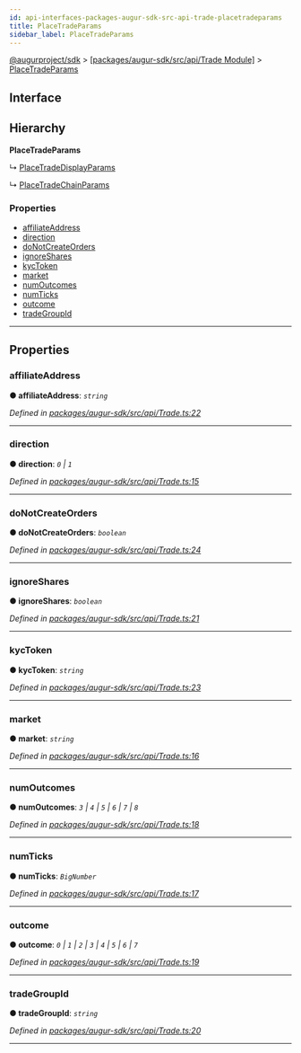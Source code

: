 ```yaml
---
id: api-interfaces-packages-augur-sdk-src-api-trade-placetradeparams
title: PlaceTradeParams
sidebar_label: PlaceTradeParams
---
```


[@augurproject/sdk](api-readme.md) > [[packages/augur-sdk/src/api/Trade Module]](api-modules-packages-augur-sdk-src-api-trade-module.md) > [PlaceTradeParams](api-interfaces-packages-augur-sdk-src-api-trade-placetradeparams.md)

## Interface

## Hierarchy

**PlaceTradeParams**

↳  [PlaceTradeDisplayParams](api-interfaces-packages-augur-sdk-src-api-trade-placetradedisplayparams.md)

↳  [PlaceTradeChainParams](api-interfaces-packages-augur-sdk-src-api-trade-placetradechainparams.md)

### Properties

* [affiliateAddress](api-interfaces-packages-augur-sdk-src-api-trade-placetradeparams.md#affiliateaddress)
* [direction](api-interfaces-packages-augur-sdk-src-api-trade-placetradeparams.md#direction)
* [doNotCreateOrders](api-interfaces-packages-augur-sdk-src-api-trade-placetradeparams.md#donotcreateorders)
* [ignoreShares](api-interfaces-packages-augur-sdk-src-api-trade-placetradeparams.md#ignoreshares)
* [kycToken](api-interfaces-packages-augur-sdk-src-api-trade-placetradeparams.md#kyctoken)
* [market](api-interfaces-packages-augur-sdk-src-api-trade-placetradeparams.md#market)
* [numOutcomes](api-interfaces-packages-augur-sdk-src-api-trade-placetradeparams.md#numoutcomes)
* [numTicks](api-interfaces-packages-augur-sdk-src-api-trade-placetradeparams.md#numticks)
* [outcome](api-interfaces-packages-augur-sdk-src-api-trade-placetradeparams.md#outcome)
* [tradeGroupId](api-interfaces-packages-augur-sdk-src-api-trade-placetradeparams.md#tradegroupid)

---

## Properties

<a id="affiliateaddress"></a>

###  affiliateAddress

**● affiliateAddress**: *`string`*

*Defined in [packages/augur-sdk/src/api/Trade.ts:22](https://github.com/AugurProject/augur/blob/bae2172ca0/packages/augur-sdk/src/api/Trade.ts#L22)*

___
<a id="direction"></a>

###  direction

**● direction**: *`0` \| `1`*

*Defined in [packages/augur-sdk/src/api/Trade.ts:15](https://github.com/AugurProject/augur/blob/bae2172ca0/packages/augur-sdk/src/api/Trade.ts#L15)*

___
<a id="donotcreateorders"></a>

###  doNotCreateOrders

**● doNotCreateOrders**: *`boolean`*

*Defined in [packages/augur-sdk/src/api/Trade.ts:24](https://github.com/AugurProject/augur/blob/bae2172ca0/packages/augur-sdk/src/api/Trade.ts#L24)*

___
<a id="ignoreshares"></a>

###  ignoreShares

**● ignoreShares**: *`boolean`*

*Defined in [packages/augur-sdk/src/api/Trade.ts:21](https://github.com/AugurProject/augur/blob/bae2172ca0/packages/augur-sdk/src/api/Trade.ts#L21)*

___
<a id="kyctoken"></a>

###  kycToken

**● kycToken**: *`string`*

*Defined in [packages/augur-sdk/src/api/Trade.ts:23](https://github.com/AugurProject/augur/blob/bae2172ca0/packages/augur-sdk/src/api/Trade.ts#L23)*

___
<a id="market"></a>

###  market

**● market**: *`string`*

*Defined in [packages/augur-sdk/src/api/Trade.ts:16](https://github.com/AugurProject/augur/blob/bae2172ca0/packages/augur-sdk/src/api/Trade.ts#L16)*

___
<a id="numoutcomes"></a>

###  numOutcomes

**● numOutcomes**: *`3` \| `4` \| `5` \| `6` \| `7` \| `8`*

*Defined in [packages/augur-sdk/src/api/Trade.ts:18](https://github.com/AugurProject/augur/blob/bae2172ca0/packages/augur-sdk/src/api/Trade.ts#L18)*

___
<a id="numticks"></a>

###  numTicks

**● numTicks**: *`BigNumber`*

*Defined in [packages/augur-sdk/src/api/Trade.ts:17](https://github.com/AugurProject/augur/blob/bae2172ca0/packages/augur-sdk/src/api/Trade.ts#L17)*

___
<a id="outcome"></a>

###  outcome

**● outcome**: *`0` \| `1` \| `2` \| `3` \| `4` \| `5` \| `6` \| `7`*

*Defined in [packages/augur-sdk/src/api/Trade.ts:19](https://github.com/AugurProject/augur/blob/bae2172ca0/packages/augur-sdk/src/api/Trade.ts#L19)*

___
<a id="tradegroupid"></a>

###  tradeGroupId

**● tradeGroupId**: *`string`*

*Defined in [packages/augur-sdk/src/api/Trade.ts:20](https://github.com/AugurProject/augur/blob/bae2172ca0/packages/augur-sdk/src/api/Trade.ts#L20)*

___

